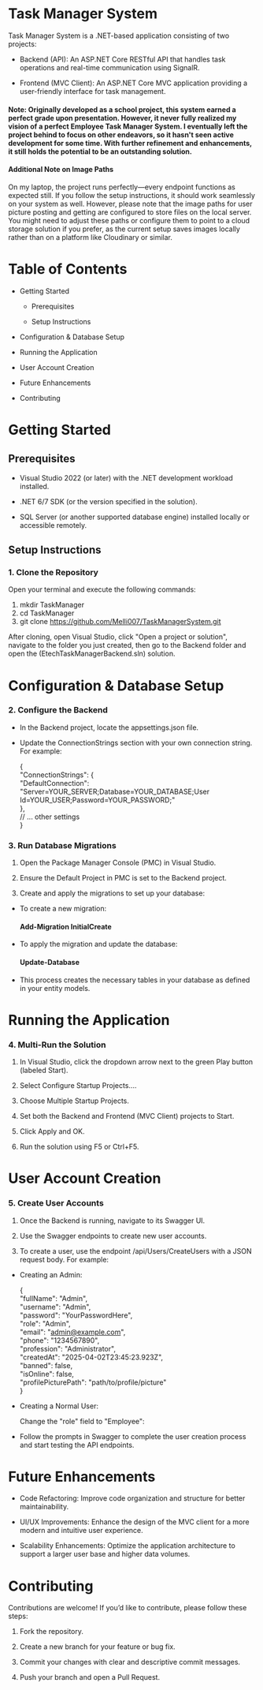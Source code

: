 # Task Manager System
Task Manager System is a .NET-based application consisting of two projects:

- Backend (API): An ASP.NET Core RESTful API that handles task operations and real-time communication using SignalR.

- Frontend (MVC Client): An ASP.NET Core MVC application providing a user-friendly interface for task management.

#### Note: Originally developed as a school project, this system earned a perfect grade upon presentation. However, it never fully realized my vision of a perfect Employee Task Manager System. I eventually left the project behind to focus on other endeavors, so it hasn't seen active development for some time. With further refinement and enhancements, it still holds the potential to be an outstanding solution.
#### Additional Note on Image Paths  
On my laptop, the project runs perfectly—every endpoint functions as expected still. If you follow the setup instructions, it should work seamlessly on your system as well. However, please note that the image paths for user picture posting and getting are configured to store files on the local server. You might need to adjust these paths or configure them to point to a cloud storage solution if you prefer, as the current setup saves images locally rather than on a platform like Cloudinary or similar.
# Table of Contents


- Getting Started

    - Prerequisites

    - Setup Instructions

- Configuration & Database Setup

- Running the Application

- User Account Creation

- Future Enhancements

- Contributing

# Getting Started
## Prerequisites
- Visual Studio 2022 (or later) with the .NET development workload installed.

- .NET 6/7 SDK (or the version specified in the solution).

- SQL Server (or another supported database engine) installed locally or accessible remotely.

## Setup Instructions
### 1. Clone the Repository  
Open your terminal and execute the following commands:

1. mkdir TaskManager  
2. cd TaskManager    
3. git clone https://github.com/Melli007/TaskManagerSystem.git
         
After cloning, open Visual Studio, click "Open a project or solution", navigate to the folder you just created, then go to the Backend folder and open the (EtechTaskManagerBackend.sln) solution.

# Configuration & Database Setup
### 2. Configure the Backend  
 - In the Backend project, locate the appsettings.json file.
 - Update the ConnectionStrings section with your own connection string. For example:  

      {  
        "ConnectionStrings": {  
          "DefaultConnection": "Server=YOUR_SERVER;Database=YOUR_DATABASE;User Id=YOUR_USER;Password=YOUR_PASSWORD;"  
        },  
        // ... other settings  
      }      
### 3. Run Database Migrations  
 1. Open the Package Manager Console (PMC) in Visual Studio.

 2. Ensure the Default Project in PMC is set to the Backend project.

 3. Create and apply the migrations to set up your database:

- To create a new migration:  
    #### Add-Migration InitialCreate  
- To apply the migration and update the database:  
    #### Update-Database
 - This process creates the necessary tables in your database as defined in your entity models.  

# Running the Application
### 4. Multi-Run the Solution  
1. In Visual Studio, click the dropdown arrow next to the green Play button (labeled Start).

2. Select Configure Startup Projects....

3. Choose Multiple Startup Projects.

4. Set both the Backend and Frontend (MVC Client) projects to Start.

5. Click Apply and OK.

6. Run the solution using F5 or Ctrl+F5.

# User Account Creation
### 5. Create User Accounts  
1. Once the Backend is running, navigate to its Swagger UI.
2. Use the Swagger endpoints to create new user accounts.

3. To create a user, use the endpoint /api/Users/CreateUsers with a JSON request body. For example:

- Creating an Admin:  
  
  {  
    "fullName": "Admin",  
    "username": "Admin",  
    "password": "YourPasswordHere",  
    "role": "Admin",  
    "email": "admin@example.com",  
    "phone": "1234567890",  
    "profession": "Administrator",  
    "createdAt": "2025-04-02T23:45:23.923Z",  
    "banned": false,  
    "isOnline": false,  
    "profilePicturePath": "path/to/profile/picture"  
  }  
- Creating a Normal User:  

  Change the "role" field to "Employee":

- Follow the prompts in Swagger to complete the user creation process and start testing the API endpoints.

# Future Enhancements
- Code Refactoring: Improve code organization and structure for better maintainability.

- UI/UX Improvements: Enhance the design of the MVC client for a more modern and intuitive user experience.

- Scalability Enhancements: Optimize the application architecture to support a larger user base and higher data volumes.

# Contributing
 Contributions are welcome! If you’d like to contribute, please follow these steps:

1. Fork the repository.

2. Create a new branch for your feature or bug fix.

3. Commit your changes with clear and descriptive commit messages.

4. Push your branch and open a Pull Request.
